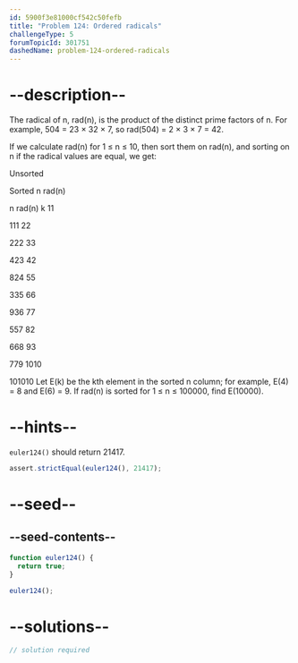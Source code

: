 ```yaml
---
id: 5900f3e81000cf542c50fefb
title: "Problem 124: Ordered radicals"
challengeType: 5
forumTopicId: 301751
dashedName: problem-124-ordered-radicals
---
```


# --description--

The radical of n, rad(n), is the product of the distinct prime factors of n. For example, 504 = 23 × 32 × 7, so rad(504) = 2 × 3 × 7 = 42.

If we calculate rad(n) for 1 ≤ n ≤ 10, then sort them on rad(n), and sorting on n if the radical values are equal, we get:

Unsorted

Sorted n rad(n)

n rad(n) k 11

111 22

222 33

423 42

824 55

335 66

936 77

557 82

668 93

779 1010

101010 Let E(k) be the kth element in the sorted n column; for example, E(4) = 8 and E(6) = 9. If rad(n) is sorted for 1 ≤ n ≤ 100000, find E(10000).

# --hints--

`euler124()` should return 21417.

```js
assert.strictEqual(euler124(), 21417);
```

# --seed--

## --seed-contents--

```js
function euler124() {
  return true;
}

euler124();
```

# --solutions--

```js
// solution required
```
